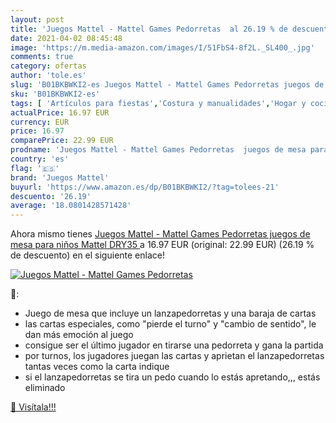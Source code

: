 ```yaml
---
layout: post
title: 'Juegos Mattel - Mattel Games Pedorretas  al 26.19 % de descuento'
date: 2021-04-02 08:45:48
image: 'https://m.media-amazon.com/images/I/51FbS4-8f2L._SL400_.jpg'
comments: true
category: ofertas
author: 'tole.es'
slug: 'B01BKBWKI2-es Juegos Mattel - Mattel Games Pedorretas juegos de mesa...'
sku: 'B01BKBWKI2-es'
tags: [ 'Artículos para fiestas','Costura y manualidades','Hogar y cocina','Juego de mesa','Juegos de tablero','Juegos educativos','Juegos y accesorios para juegos','Juegos y actividades para fiestas','Juguetes','Juguetes y juegos','Materiales para manualidades','juegos mattel','mattel', ]
actualPrice: 16.97 EUR
currency: EUR
price: 16.97
comparePrice: 22.99 EUR
prodname: 'Juegos Mattel - Mattel Games Pedorretas  juegos de mesa para niños  Mattel DRY35 '
country: 'es'
flag: '🇪🇸'
brand: 'Juegos Mattel'
buyurl: 'https://www.amazon.es/dp/B01BKBWKI2/?tag=tolees-21'
descuento: '26.19'
average: '18.0801428571428'
---
```


Ahora mismo tienes [Juegos Mattel - Mattel Games Pedorretas  juegos de mesa para niños  Mattel DRY35 ](https://www.amazon.es/dp/B01BKBWKI2/?tag=tolees-21) a 16.97 EUR (original: 22.99 EUR) (26.19 %  de descuento) en el siguiente enlace!

[![Juegos Mattel - Mattel Games Pedorretas ](https://m.media-amazon.com/images/I/51FbS4-8f2L._SL400_.jpg)](https://www.amazon.es/dp/B01BKBWKI2/?tag=tolees-21)

🔎:

- Juego de mesa que incluye un lanzapedorretas y una baraja de cartas
- las cartas especiales, como "pierde el turno" y "cambio de sentido", le dan más emoción al juego
- consigue ser el último jugador en tirarse una pedorreta y gana la partida
- por turnos, los jugadores juegan las cartas y aprietan el lanzapedorretas tantas veces como la carta indique
- si el lanzapedorretas se tira un pedo cuando lo estás apretando,,, estás eliminado

[🛒 Visítala!!!](https://www.amazon.es/dp/B01BKBWKI2/?tag=tolees-21)
